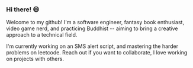 ### Hi there! 😄
Welcome to my github! I'm a software engineer, fantasy book enthusiast, video game nerd, and practicing Buddhist -- aiming to bring a creative approach to a technical field.

I'm currently working on an SMS alert script, and mastering the harder problems on leetcode.  Reach out if you want to collaborate, I love working on projects with others.

<!--
**pallas0/pallas0** is a ✨ _special_ ✨ repository because its `README.md` (this file) appears on your GitHub profile.

Here are some ideas to get you started:

- 🔭 I’m currently working on ...
- 🌱 I’m currently learning ...
- 👯 I’m looking to collaborate on ...
- 🤔 I’m looking for help with ...
- 💬 Ask me about ...
- 📫 How to reach me: ...
- 😄 Pronouns: ...
- ⚡ Fun fact: ...
-->
